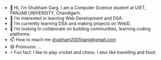 - 👋 Hi, I’m Shubham Garg. I am a Computer Science student at UIET, PANJAB UNIVERSITY, Chandigarh. 
- 👀 I’m interested in learning Web Development and DSA.
- 🌱 I’m currently learning DSA and making projects on WebD.
- 💞️ I’m looking to collaborate on building communities, learning coding platforms.
- 📫 How to reach me shubham2005garg@gmail.com
- 😄 Pronouns: ...
- ⚡ Fun fact: I like to play cricket and chess. I also like travelling and food.

<!---
ShubhamGarg4444/ShubhamGarg4444 is a ✨ special ✨ repository because its `README.md` (this file) appears on your GitHub profile.
You can click the Preview link to take a look at your changes.
--->
